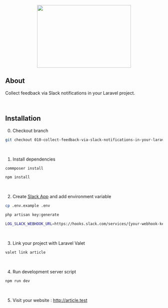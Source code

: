 <p align="center"><img src="https://raw.githubusercontent.com/capsulescodes/articles/main/capsules-articles-image.svg" width="300px" height="200px" /></p>


## About

Collect feedback via Slack notifications in your Laravel project.

<br>

## Installation

0. Checkout branch

```bash
git checkout 010-collect-feedback-via-slack-notifications-in-your-laravel-project
```

<br>

1. Install dependencies

```bash
commposer install

npm install
```

<br>

2. Create [Slack App](https://api.slack.com/apps?new_app=1) and add environment variable

```bash
cp .env.example .env

php artisan key:generate

LOG_SLACK_WEBHOOK_URL=https://hooks.slack.com/services/{your-webhook-key}
```

<br>

3. Link your project with Laravel Valet

```bash
valet link article
```

<br>

4. Run development server script

```bash
npm run dev
```

<br>

5. Visit your website : http://article.test

